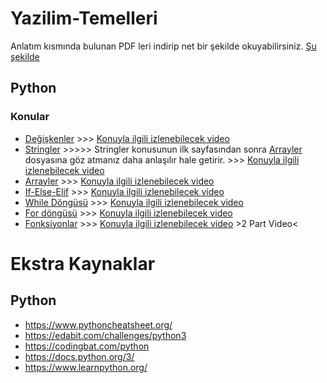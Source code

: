 # Yazilim-Temelleri
Anlatım kısmında bulunan PDF leri indirip net bir şekilde okuyabilirsiniz. [Şu şekilde](https://github.com/BMDINNER/Yazilim-Temelleri/blob/main/Python/images/%C3%B6nerme.png)

## Python
### Konular
- [Değişkenler](https://github.com/BMDINNER/Yazilim-Temelleri/blob/main/Python/Degiskenler/Python_degiskenler1.pdf) >>> [Konuyla ilgili izlenebilecek video](https://www.youtube.com/watch?v=V1c0MzR8qo8)
- [Stringler](https://github.com/BMDINNER/Yazilim-Temelleri/blob/main/Python/Stringler/Python_Stringler.pdf) >>>>> Stringler konusunun ilk sayfasından sonra [Arrayler](https://github.com/BMDINNER/Yazilim-Temelleri/blob/main/Python/Arrayler/Python_Array1.pdf) dosyasına göz atmanız daha anlaşılır hale getirir. >>> [Konuyla ilgili izlenebilecek video](https://www.youtube.com/watch?v=xlZ0B8zKtCI)
- [Arrayler](https://github.com/BMDINNER/Yazilim-Temelleri/blob/main/Python/Arrayler/Python_Array1.pdf) >>> [Konuyla ilgili izlenebilecek video](https://www.youtube.com/watch?v=25rcNzFyO3M)
- [If-Else-Elif](https://github.com/BMDINNER/Yazilim-Temelleri/blob/main/Python/If-Else-Elif/if_else1.pdf) >>> [Konuyla ilgili izlenebilecek video](https://www.youtube.com/watch?v=GqcPVXEcpK4&list=PLvd8g-uBpagQYhnELkaFcm7te1oqrHCnC&index=7)
- [While Döngüsü](https://github.com/BMDINNER/Yazilim-Temelleri/blob/main/Python/WhileD%C3%B6ng%C3%BCs%C3%BC/Python_WhileLoop1.pdf) >>> [Konuyla ilgili izlenebilecek video](https://www.youtube.com/watch?v=JnWeZvLY3oA)
- [For döngüsü](https://github.com/BMDINNER/Yazilim-Temelleri/blob/main/Python/ForD%C3%B6ng%C3%BCs%C3%BC/Python_ForLoop1.pdf) >>> [Konuyla ilgili izlenebilecek video](https://www.youtube.com/watch?v=FY1dKZw2Tic)
- [Fonksiyonlar](https://github.com/BMDINNER/Yazilim-Temelleri/blob/main/Python/Fonksiyonlar/Python_Functions1.pdf) >>> [Konuyla ilgili izlenebilecek video](https://www.youtube.com/watch?v=McUxTvOyZ1w&list=PLWctyKyPphPiul3WbHkniANLqSheBVP3O&index=20) >2 Part Video<






# Ekstra Kaynaklar
## Python
- https://www.pythoncheatsheet.org/
- https://edabit.com/challenges/python3
- https://codingbat.com/python
- https://docs.python.org/3/
- https://www.learnpython.org/

